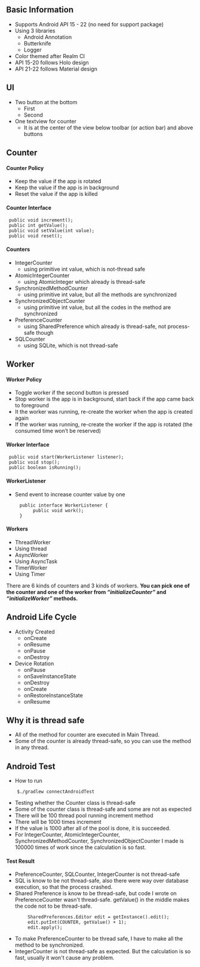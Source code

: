## Basic Information
- Supports Android API 15 - 22 (no need for support package)
- Using 3 libraries
    - Android Annotation
    - Butterknife
    - Logger
- Color themed after Realm CI
- API 15-20 follows Holo design
- API 21-22 follows Material design

## UI
- Two button at the bottom
    - First
    - Second
- One textview for counter
    - It is at the center of the view below toolbar (or action bar) and above buttons

## Counter

#### Counter Policy
- Keep the value if the app is rotated
- Keep the value if the app is in background
- Reset the value if the app is killed

#### Counter Interface
     public void increment();
     public int getValue();
     public void setValue(int value);
     public void reset();

#### Counters
- IntegerCounter
    - using primitive int value, which is not-thread safe
- AtomicIntegerCounter
    - using AtomicInteger which already is thread-safe
- SynchronizedMethodCounter
    - using primitive int value, but all the methods are synchronized
- SynchronizedObjectCounter
    - using primitive int value, but all the codes in the method are synchronized
- PreferenceCounter
    - using SharedPreference which already is thread-safe, not process-safe though
- SQLCounter
    - using SQLite, which is not thread-safe

## Worker

#### Worker Policy
- Toggle worker if the second button is pressed
- Stop worker is the app is in background, start back if the app came back to foreground
- It the worker was running, re-create the worker when the app is created again
- If the worker was running, re-create the worker if the app is rotated (the consumed time won’t be reserved)

#### Worker Interface
     public void start(WorkerListener listener);
     public void stop();
     public boolean isRunning();

#### WorkerListener
- Send event to increase counter value by one
```
     public interface WorkerListener {
          public void work();
     }
```

#### Workers
- ThreadWorker
- Using thread
- AsyncWorker
- Using AsyncTask
- TimerWorker
- Using Timer

There are 6 kinds of counters and 3 kinds of workers. **You can pick one of the counter and one of the worker from _“initializeCounter”_ and _“initializeWorker”_ methods.**

## Android Life Cycle
- Activity Created
    - onCreate
    - onResume
    - onPause
    - onDestroy
- Device Rotation
    - onPause
    - onSaveInstanceState
    - onDestroy
    - onCreate
    - onRestoreInstanceState
    - onResume

## Why it is thread safe
- All of the method for counter are executed in Main Thread.
- Some of the counter is already thread-safe, so you can use the method in any thread.

## Android Test
- How to run
```
    $./gradlew connectAndroidTest
```
- Testing whether the Counter class is thread-safe
- Some of the counter class is thread-safe and some are not as expected
- There will be 100 thread pool running increment method
- There will be 1000 times increment
- If the value is 1000 after all of the pool is done, it is succeeded.
- For IntegerCounter, AtomicIntegerCounter, SynchronizedMethodCounter, SynchronizedObjectCounter I made is 100000 times of work since the calculation is so fast.

#### Test Result
- PreferenceCounter, SQLCounter, IntegerCounter is not thread-safe
- SQL is know to be not thread-safe, also there were way over database execution, so that the process crashed.
- Shared Preference is know to be thread-safe, but code I wrote on PreferenceCounter wasn't thread-safe. getValue() in the middle makes the code not to be thread-safe.
```
        SharedPreferences.Editor edit = getInstance().edit();
        edit.putInt(COUNTER, getValue() + 1);
        edit.apply();
```
- To make PreferenceCounter to be thread safe, I have to make all the method to be synchronized.
- IntegerCounter is not thread-safe as expected. But the calculation is so fast, usually it won't cause any problem.